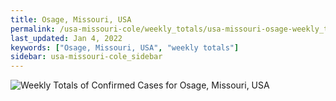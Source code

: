 ```yaml
---
title: Osage, Missouri, USA
permalink: /usa-missouri-cole/weekly_totals/usa-missouri-osage-weekly_totals.html
last_updated: Jan 4, 2022
keywords: ["Osage, Missouri, USA", "weekly totals"]
sidebar: usa-missouri-cole_sidebar
---
```


![Weekly Totals of Confirmed Cases for Osage, Missouri, USA](/covid_tracker/images/graphs/usa-missouri-osage-weekly_totals_graph.png)
